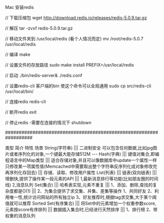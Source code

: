 Mac 安装redis

// 下载压缩包
wget http://download.redis.io/releases/redis-5.0.9.tar.gz

// 解压
tar -zvxf redis-5.0.9.tar.gz

// 移动文件夹到 /usr/local/redis (看个人情况而定)
mv /root/redis-5.0.7 /usr/local/redis

// 编译
make

// 设置文件的存放路径
sudo make install PREFIX=/usr/local/redis

// 启动
./bin/redis-server& ./redis.conf

// 设置redis-cli	客户端的bin 使这个命令可以全局通用
sudo cp src/redis-cli /usr/local/bin/

// 连接redis
redis-cli

// 断开redis
exit

// 停止redis -需要在连接的情况下
shutdown


##################################################################

类型	                    简介	                                    特性	                                                场景
String(字符串)  |||  二进制安全	可以包含任何数据,比如jpg图片或者序列化的对象,一个键最大能存储512M	---
Hash(字典)	    ||| 键值对集合,即编程语言中的Map类型	||| 适合存储对象,并且可以像数据库中update一个属性一样只修改某一项属性值(Memcached中需要取出整个字符串反序列化成对象修改完再序列化存回去) |||	存储、读取、修改用户属性
List(列表)	    ||| 链表(双向链表) |||	增删快,提供了操作某一段元素的API	||| 1,最新消息排行等功能(比如朋友圈的时间线) 2,消息队列
Set(集合)	      ||| 哈希表实现,元素不重复 |||	1、添加、删除,查找的复杂度都是O(1) ||| 2、为集合提供了求交集、并集、差集等操作	1、共同好友 2、利用唯一性,统计访问网站的所有独立ip 3、好友推荐时,根据tag求交集,大于某个阈值就可以推荐
Sorted Set(有序集合) |||	将Set中的元素增加一个权重参数score,元素按score有序排列 |||	数据插入集合时,已经进行天然排序 |||	1、排行榜 2、带权重的消息队列




